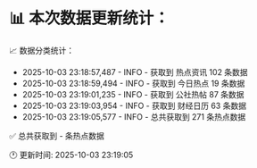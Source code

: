 📊 本次数据更新统计：
==========================

📈 数据分类统计：
- 2025-10-03 23:18:57,487 - INFO - 获取到 热点资讯 102 条数据
- 2025-10-03 23:18:59,494 - INFO - 获取到 今日热点 19 条数据
- 2025-10-03 23:19:01,235 - INFO - 获取到 公社热帖 87 条数据
- 2025-10-03 23:19:03,954 - INFO - 获取到 财经日历 63 条数据
- 2025-10-03 23:19:05,577 - INFO - 总共获取到 271 条热点数据

✅ 总共获取到 - 条热点数据

🕐 更新时间: 2025-10-03 23:19:05
